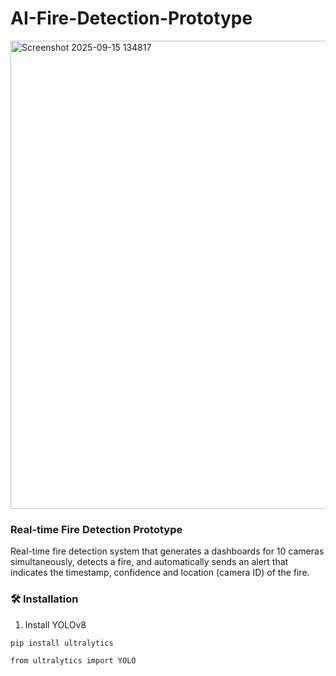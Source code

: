 # AI-Fire-Detection-Prototype


<img width="1274" height="749" alt="Screenshot 2025-09-15 134817" src="https://github.com/user-attachments/assets/61e2ac06-1deb-4df3-bdaf-7a6863e89cf0" />


### Real-time Fire Detection Prototype
Real-time fire detection system that generates a dashboards for 10 cameras simultaneously, detects a fire, and  automatically sends an alert that indicates the timestamp, confidence and location (camera ID) of the fire.


### 🛠️  Installation

1. Install YOLOv8
```
pip install ultralytics
```
```
from ultralytics import YOLO

```
